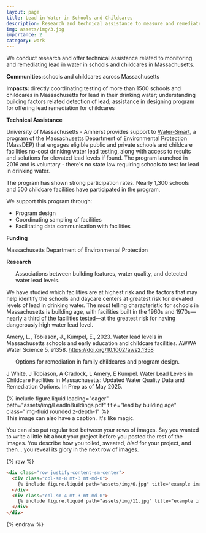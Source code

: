 ```yaml
---
layout: page
title: Lead in Water in Schools and Childcares
description: Research and technical assistance to measure and remediate lead in water in schools and childcares
img: assets/img/3.jpg
importance: 2
category: work
---
```


We conduct research and offer technical assistance related to monitoring and remediating lead in water in schools and childcares in Massachusetts.

<b> Communities:</b>schools and childcares across Massachusetts

<b> Impacts: </b>directly coordinating testing of more than 1500 schools and childcares in Massachusetts for lead in their drinking water; understanding building factors related detection of lead; assistance in designing program for offering lead remediation for childcares 

<b> Technical Assistance</b>

University of Massachusetts - Amherst provides support to <a href="https://doi.org/10.1002/aws2.1358">Water-Smart</a>, a program of the Massachusetts Department of Environmental Protection (MassDEP) that engages eligible public and private schools and childcare facilities no-cost drinking water lead testing, along with access to results and solutions for elevated lead levels if found. The program launched in 2016 and is voluntary - there's no state law requiring schools to test for lead in drinking water. 

The program has shown strong participation rates. Nearly 1,300 schools and 500 childcare facilities have participated in the program,

We support this program through:
- Program design 
- Coordinating sampling of facilities
- Facilitating data communication with facilities

<b>Funding</b>

Massachusetts Department of Environmental Protection

<b>Research</b>

<ul>Associations between building features, water quality, and detected water lead levels.</ul> We have studied which facilities are at highest risk and the factors that may help identify the schools and daycare centers at greatest risk for elevated levels of lead in drinking water. The most telling characteristic for schools in Massachusetts is building age, with facilities built in the 1960s and 1970s—nearly a third of the facilities tested—at the greatest risk for having dangerously high water lead level. 

Amery, L., Tobiason, J., Kumpel, E., 2023. Water lead levels in Massachusetts schools and early education and childcare facilities. AWWA Water Science 5, e1358. <a href="https://doi.org/10.1002/aws2.1358">https://doi.org/10.1002/aws2.1358</a>

<ul>Options for remediation in family childcares and program design.</ul> 

J White, J Tobiason, A Cradock, L Amery, E Kumpel. Water Lead Levels in Childcare Facilities in Massachusetts: Updated Water Quality Data and Remediation Options. In Prep as of May 2025.



<div class="row">
    <div class="col-sm mt-3 mt-md-0">
        {% include figure.liquid loading="eager" path="assets/img/LeadInBuildings.pdf" title="lead by building age" class="img-fluid rounded z-depth-1" %}
    </div>
</div>
<div class="caption">
    This image can also have a caption. It's like magic.
</div>

You can also put regular text between your rows of images.
Say you wanted to write a little bit about your project before you posted the rest of the images.
You describe how you toiled, sweated, _bled_ for your project, and then... you reveal its glory in the next row of images.



{% raw %}

```html
<div class="row justify-content-sm-center">
  <div class="col-sm-8 mt-3 mt-md-0">
    {% include figure.liquid path="assets/img/6.jpg" title="example image" class="img-fluid rounded z-depth-1" %}
  </div>
  <div class="col-sm-4 mt-3 mt-md-0">
    {% include figure.liquid path="assets/img/11.jpg" title="example image" class="img-fluid rounded z-depth-1" %}
  </div>
</div>
```

{% endraw %}

